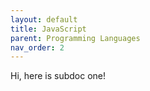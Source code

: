```yaml
---
layout: default
title: JavaScript
parent: Programming Languages
nav_order: 2
---
```

Hi, here is subdoc one!
